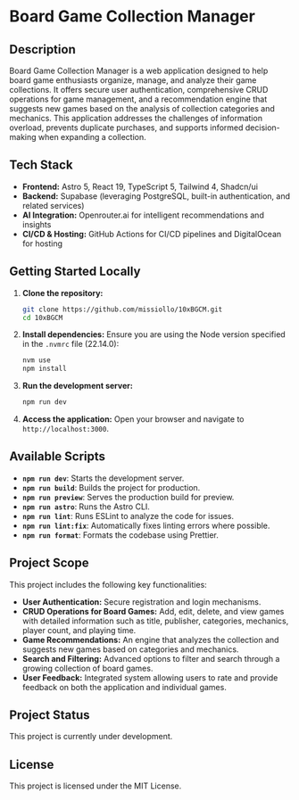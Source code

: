 # Board Game Collection Manager

## Description

Board Game Collection Manager is a web application designed to help board game enthusiasts organize, manage, and analyze their game collections. It offers secure user authentication, comprehensive CRUD operations for game management, and a recommendation engine that suggests new games based on the analysis of collection categories and mechanics. This application addresses the challenges of information overload, prevents duplicate purchases, and supports informed decision-making when expanding a collection.

## Tech Stack

- **Frontend:** Astro 5, React 19, TypeScript 5, Tailwind 4, Shadcn/ui
- **Backend:** Supabase (leveraging PostgreSQL, built-in authentication, and related services)
- **AI Integration:** Openrouter.ai for intelligent recommendations and insights
- **CI/CD & Hosting:** GitHub Actions for CI/CD pipelines and DigitalOcean for hosting

## Getting Started Locally

1. **Clone the repository:**
   ```bash
   git clone https://github.com/missiollo/10xBGCM.git
   cd 10xBGCM
   ```

2. **Install dependencies:**
   Ensure you are using the Node version specified in the `.nvmrc` file (22.14.0):
   ```bash
   nvm use
   npm install
   ```

3. **Run the development server:**
   ```bash
   npm run dev
   ```

4. **Access the application:**
   Open your browser and navigate to `http://localhost:3000`.

## Available Scripts

- **`npm run dev`**: Starts the development server.
- **`npm run build`**: Builds the project for production.
- **`npm run preview`**: Serves the production build for preview.
- **`npm run astro`**: Runs the Astro CLI.
- **`npm run lint`**: Runs ESLint to analyze the code for issues.
- **`npm run lint:fix`**: Automatically fixes linting errors where possible.
- **`npm run format`**: Formats the codebase using Prettier.

## Project Scope

This project includes the following key functionalities:

- **User Authentication:** Secure registration and login mechanisms.
- **CRUD Operations for Board Games:** Add, edit, delete, and view games with detailed information such as title, publisher, categories, mechanics, player count, and playing time.
- **Game Recommendations:** An engine that analyzes the collection and suggests new games based on categories and mechanics.
- **Search and Filtering:** Advanced options to filter and search through a growing collection of board games.
- **User Feedback:** Integrated system allowing users to rate and provide feedback on both the application and individual games.

## Project Status

This project is currently under development.

## License

This project is licensed under the MIT License.
